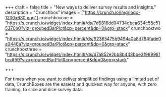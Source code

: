 +++
draft = false
title = "New ways to deliver survey results and insights."
description = "Crunchbox"
images = ["https://crunch.io/img/logo-1200x630.png"]
crunchboxone = "https://s.crunch.io/widget/index.html#/ds/7d6816dd04734dbca634c55c515370b0?viz=groupedBarPlot&cp=percent&dp=0&grp=stack"
crunchboxtwo = "https://s.crunch.io/widget/index.html#/ds/92365475b9494a0a8d764fade0a0448a?viz=groupedBarPlot&cp=percent&dp=0&grp=stack"
crunchboxthree = "https://s.crunch.io/widget/index.html#/ds/d7a852e2bb8b448bbe3f989981bcdf59?viz=groupedBarPlot&cp=percent&dp=0&grp=stack"

+++

For times when you want to deliver simplified findings using a limited set of data, CrunchBoxes are the easiest and quickest way for anyone, with zero training, to slice and dice survey data.
